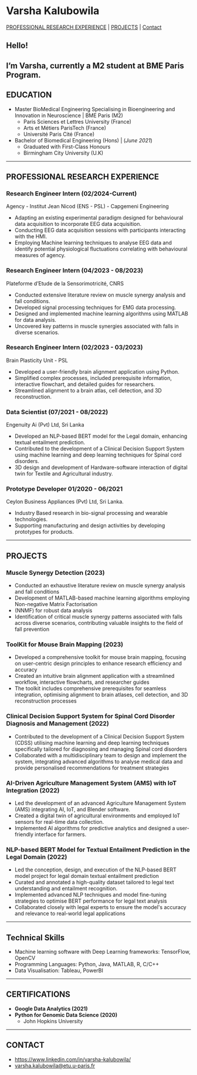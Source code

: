 # Varsha Kalubowila

[PROFESSIONAL RESEARCH EXPERIENCE](#work-experience) | [PROJECTS](#projects) | [Contact](#contact)

## Hello!
I’m Varsha, currently a M2 student at BME Paris Program.
---

## EDUCATION

- Master BioMedical Engineering Specialising in Bioengineering and Innovation in Neuroscience | BME Paris (M2)
  - Paris Sciences et Lettres University (France)
  - Arts et Métiers ParisTech (France)
  - Université Paris Cité (France)
- Bachelor of Biomedical Engineering (Hons) | (_June 2021_)
  - Graduated with First-Class Honours
  - Birmingham City University (U.K)

---

## PROFESSIONAL RESEARCH EXPERIENCE

### Research Engineer Intern (02/2024-Current)
Agency - Institut Jean Nicod (ENS - PSL) - Capgemeni Engineering 
  - Adapting an existing experimental paradigm designed for behavioural data acquisition to incorporate EEG data acquisition.
  - Conducting EEG data acquisition sessions with participants interacting with the HMI.
  - Employing Machine learning techniques to analyse EEG data and identify potential physiological fluctuations correlating with behavioural measures of agency.
 
### Research Engineer Intern (04/2023 - 08/2023)
Plateforme d’Etude de la Sensorimotricité, CNRS
  - Conducted extensive literature review on muscle synergy analysis and fall conditions.
  - Developed signal processing techniques for EMG data processing.
  - Designed and implemented machine learning algorithms using MATLAB for data analysis.
  - Uncovered key patterns in muscle synergies associated with falls in diverse scenarios.

### Research Engineer Intern (02/2023 - 03/2023)
Brain Plasticity Unit - PSL
  - Developed a user-friendly brain alignment application using Python.
  - Simplified complex processes, included prerequisite information, interactive flowchart, and detailed guides for researchers.
  - Streamlined alignment to a brain atlas, cell detection, and 3D reconstruction.
    
### Data Scientist (07/2021 - 08/2022)
Engenuity Ai (Pvt) Ltd, Sri Lanka
  - Developed an NLP-based BERT model for the Legal domain, enhancing textual entailment prediction.
  - Contributed to the development of a Clinical Decision Support System using machine learning and deep learning techniques for Spinal cord disorders.
  - 3D design and development of Hardware-software interaction of digital twin for Textile and Agricultural industry.

### Prototype Developer 01/2020 - 06/2021
Ceylon Business Appliances (Pvt) Ltd, Sri Lanka.
  - Industry Based research in bio-signal processing and wearable technologies.
  - Supporting manufacturing and design activities by developing prototypes for products. 

---

## PROJECTS

### Muscle Synergy Detection (2023)
- Conducted an exhaustive literature review on muscle synergy analysis and fall conditions
- Development of MATLAB-based machine learning algorithms employing Non-negative Matrix Factorisation
- (NNMF) for robust data analysis
- Identification of critical muscle synergy patterns associated with falls across diverse scenarios, contributing valuable insights to the field of fall prevention

### ToolKit for Mouse Brain Mapping (2023)
- Developed a comprehensive toolkit for mouse brain mapping, focusing on user-centric design principles to enhance research efficiency and accuracy
- Created an intuitive brain alignment application with a streamlined workflow, interactive flowcharts, and researcher guides
- The toolkit includes comprehensive prerequisites for seamless integration, optimising alignment to brain atlases, cell detection, and 3D reconstruction processes

### Clinical Decision Support System for Spinal Cord Disorder Diagnosis and Management (2022)
  - Contributed to the development of a Clinical Decision Support System (CDSS) utilising machine learning and deep learning techniques specifically tailored for diagnosing and managing Spinal cord disorders
  - Collaborated with a multidisciplinary team to design and implement the system, integrating advanced algorithms to analyse medical data and provide personalised recommendations for treatment strategies

### AI-Driven Agriculture Management System (AMS) with IoT Integration (2022)
  - Led the development of an advanced Agriculture Management System (AMS) integrating AI, IoT, and Blender software.
  - Created a digital twin of agricultural environments and employed IoT sensors for real-time data collection.
  - Implemented AI algorithms for predictive analytics and designed a user-friendly interface for farmers.

### NLP-based BERT Model for Textual Entailment Prediction in the Legal Domain (2022)
  - Led the conception, design, and execution of the NLP-based BERT model project for legal domain textual entailment prediction
  - Curated and annotated a high-quality dataset tailored to legal text understanding and entailment recognition.
  - Implemented advanced NLP techniques and model fine-tuning strategies to optimise BERT performance for legal text analysis
  - Collaborated closely with legal experts to ensure the model's accuracy and relevance to real-world legal applications

---


## Technical Skills

- Machine learning software with Deep Learning frameworks: TensorFlow, OpenCV
- Programming Languages: Python, Java, MATLAB, R, C/C++
- Data Visualisation: Tableau, PowerBI

---

## CERTIFICATIONS

- **Google Data Analytics (2021)**
- **Python for Genomic Data Science (2020)**
  - John Hopkins University
 
---

## CONTACT
- https://www.linkedin.com/in/varsha-kalubowila/
- varsha.kalubowila@etu.u-paris.fr
